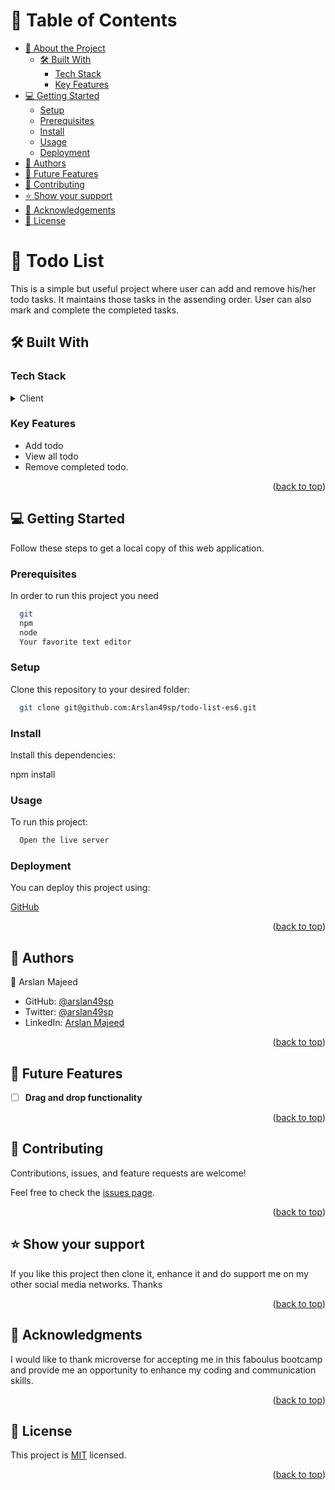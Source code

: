 <a name="readme-top"></a>

<!-- TABLE OF CONTENTS -->

# 📗 Table of Contents

- [📖 About the Project](#about-project)
  - [🛠 Built With](#built-with)
    - [Tech Stack](#tech-stack)
    - [Key Features](#key-features)
- [💻 Getting Started](#getting-started)
  - [Setup](#setup)
  - [Prerequisites](#prerequisites)
  - [Install](#install)
  - [Usage](#usage)
  - [Deployment](#deployment)
- [👥 Authors](#authors)
- [🔭 Future Features](#future-features)
- [🤝 Contributing](#contributing)
- [⭐️ Show your support](#support)
- [🙏 Acknowledgements](#acknowledgements)
- [📝 License](#license)

<!-- PROJECT DESCRIPTION -->

# 📖 Todo List <a name="about-project"></a>

This is a simple but useful project where user can add and remove his/her todo tasks. It maintains those tasks in the assending order. User can also mark and complete the completed tasks.

## 🛠 Built With <a name="built-with"></a>

### Tech Stack <a name="tech-stack"></a>

<details>
  <summary>Client</summary>
  <ul>
    <li>HTML</li>
    <li>CSS</li>
    <li>JavaScript</li>
     <li>Webpacks</li>
  </ul>
</details>

<!-- Features -->

### Key Features <a name="key-features"></a>

<ul>
<li>Add todo</li>
<li>View all todo</li>
<li>Remove completed todo.</li>
</ul>

<p align="right">(<a href="#readme-top">back to top</a>)</p>

<!-- GETTING STARTED -->

## 💻 Getting Started <a name="getting-started"></a>

Follow these steps to get a local copy of this web application.

### Prerequisites

In order to run this project you need

```sh
  git
  npm
  node
  Your favorite text editor
```

### Setup

Clone this repository to your desired folder:

```sh
  git clone git@github.com:Arslan49sp/todo-list-es6.git
```

### Install

Install this dependencies:

npm install

### Usage

To run this project:

```sh
  Open the live server
```

### Deployment

You can deploy this project using:

<a href='https://github.com/'>GitHub</a>

<p align="right">(<a href="#readme-top">back to top</a>)</p>

<!-- AUTHORS -->

## 👥 Authors <a name="authors"></a>

👤 Arslan Majeed

- GitHub: [@arslan49sp](https://github.com/arslan49sp)
- Twitter: [@arslan49sp](https://twitter.com/arslan49sp)
- LinkedIn: [Arslan Majeed](https://linkedin.com/in/arslan49sp)

<p align="right">(<a href="#readme-top">back to top</a>)</p>

<!-- FUTURE FEATURES -->

## 🔭 Future Features <a name="future-features"></a>
- [ ] **Drag and drop functionality**

<p align="right">(<a href="#readme-top">back to top</a>)</p>

<!-- CONTRIBUTING -->

## 🤝 Contributing <a name="contributing"></a>

Contributions, issues, and feature requests are welcome!

Feel free to check the [issues page](../../issues/).

<p align="right">(<a href="#readme-top">back to top</a>)</p>

<!-- SUPPORT -->

## ⭐️ Show your support <a name="support"></a>

If you like this project then clone it, enhance it and do support me on my other social media networks. Thanks

<p align="right">(<a href="#readme-top">back to top</a>)</p>

<!-- ACKNOWLEDGEMENTS -->

## 🙏 Acknowledgments <a name="acknowledgements"></a>

I would like to thank microverse for accepting me in this faboulus bootcamp and provide me an opportunity to enhance my coding and communication skills.

<p align="right">(<a href="#readme-top">back to top</a>)</p>

<!-- LICENSE -->

## 📝 License <a name="license"></a>

This project is [MIT](./LICENSE) licensed.

<p align="right">(<a href="#readme-top">back to top</a>)</p>
